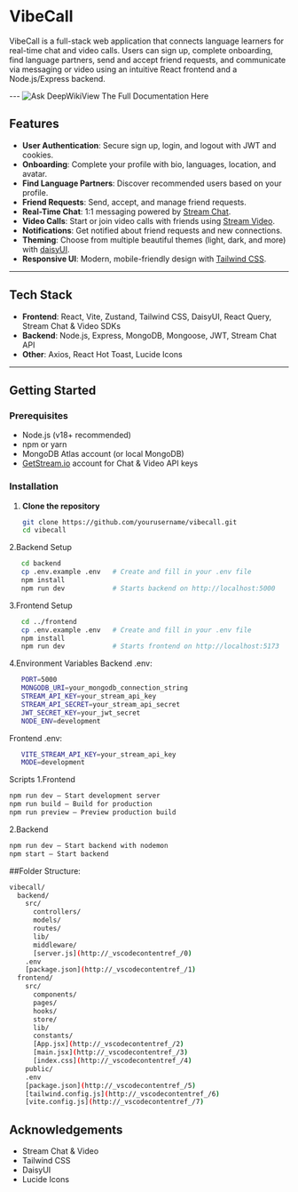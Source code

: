 # VibeCall

VibeCall is a full-stack web application that connects language learners for real-time chat and video calls. Users can sign up, complete onboarding, find language partners, send and accept friend requests, and communicate via messaging or video using an intuitive React frontend and a Node.js/Express backend.

--- <img src="https://deepwiki.com/badge.svg" alt="Ask DeepWiki">View The Full Documentation Here</a>

## Features

- **User Authentication**: Secure sign up, login, and logout with JWT and cookies.
- **Onboarding**: Complete your profile with bio, languages, location, and avatar.
- **Find Language Partners**: Discover recommended users based on your profile.
- **Friend Requests**: Send, accept, and manage friend requests.
- **Real-Time Chat**: 1:1 messaging powered by [Stream Chat](https://getstream.io/chat/).
- **Video Calls**: Start or join video calls with friends using [Stream Video](https://getstream.io/video/).
- **Notifications**: Get notified about friend requests and new connections.
- **Theming**: Choose from multiple beautiful themes (light, dark, and more) with [daisyUI](https://daisyui.com/).
- **Responsive UI**: Modern, mobile-friendly design with [Tailwind CSS](https://tailwindcss.com/).

---

## Tech Stack

- **Frontend**: React, Vite, Zustand, Tailwind CSS, DaisyUI, React Query, Stream Chat & Video SDKs
- **Backend**: Node.js, Express, MongoDB, Mongoose, JWT, Stream Chat API
- **Other**: Axios, React Hot Toast, Lucide Icons

---

## Getting Started

### Prerequisites

- Node.js (v18+ recommended)
- npm or yarn
- MongoDB Atlas account (or local MongoDB)
- [GetStream.io](https://getstream.io/) account for Chat & Video API keys

### Installation

1. **Clone the repository**
   ```sh
   git clone https://github.com/yourusername/vibecall.git
   cd vibecall
   ```
2.Backend Setup
 ```sh
    cd backend
    cp .env.example .env   # Create and fill in your .env file
    npm install
    npm run dev            # Starts backend on http://localhost:5000
   ```
3.Frontend Setup
 ```sh
    cd ../frontend
    cp .env.example .env   # Create and fill in your .env file
    npm install
    npm run dev            # Starts frontend on http://localhost:5173
   ```
4.Environment Variables
 Backend .env:
 ```sh
    PORT=5000
    MONGODB_URI=your_mongodb_connection_string
    STREAM_API_KEY=your_stream_api_key
    STREAM_API_SECRET=your_stream_api_secret
    JWT_SECRET_KEY=your_jwt_secret
    NODE_ENV=development
   ```
Frontend .env:
```sh
   VITE_STREAM_API_KEY=your_stream_api_key
   MODE=development
```



Scripts
1.Frontend
```sh
npm run dev – Start development server
npm run build – Build for production
npm run preview – Preview production build
```
2.Backend
```sh
npm run dev – Start backend with nodemon
npm start – Start backend
```
##Folder Structure:
```sh
vibecall/
  backend/
    src/
      controllers/
      models/
      routes/
      lib/
      middleware/
      [server.js](http://_vscodecontentref_/0)
    .env
    [package.json](http://_vscodecontentref_/1)
  frontend/
    src/
      components/
      pages/
      hooks/
      store/
      lib/
      constants/
      [App.jsx](http://_vscodecontentref_/2)
      [main.jsx](http://_vscodecontentref_/3)
      [index.css](http://_vscodecontentref_/4)
    public/
    .env
    [package.json](http://_vscodecontentref_/5)
    [tailwind.config.js](http://_vscodecontentref_/6)
    [vite.config.js](http://_vscodecontentref_/7)
```

## Acknowledgements
- Stream Chat & Video
- Tailwind CSS
- DaisyUI
- Lucide Icons
